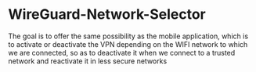 # WireGuard-Network-Selector
The goal is to offer the same possibility as the mobile application, which is to activate or deactivate the VPN depending on the WIFI network to which we are connected, so as to deactivate it when we connect to a trusted network and reactivate it in less secure networks
